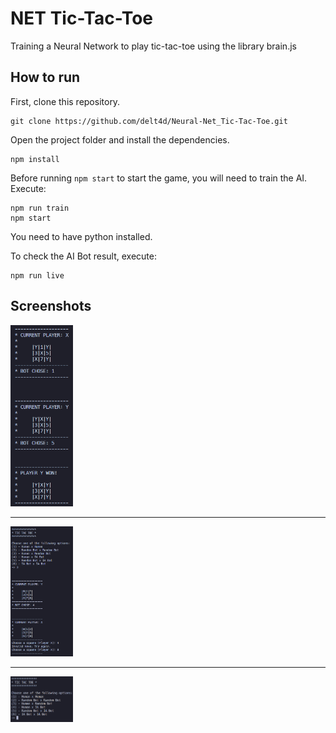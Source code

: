 # NET Tic-Tac-Toe

Training a Neural Network to play tic-tac-toe using the library brain.js

## How to run

First, clone this repository.

```
git clone https://github.com/delt4d/Neural-Net_Tic-Tac-Toe.git
```

Open the project folder and install the dependencies.

```
npm install
```

Before running `npm start` to start the game, you will need to train the AI. Execute:

```
npm run train
npm start
```

You need to have python installed.

To check the AI Bot result, execute:

```
npm run live
```

## Screenshots

<img src=docs/img1.png width=100vw>
<hr/>
<img src=docs/img2.png width=100vw>
<hr/>
<img src=docs/img3.png width=100vw>
